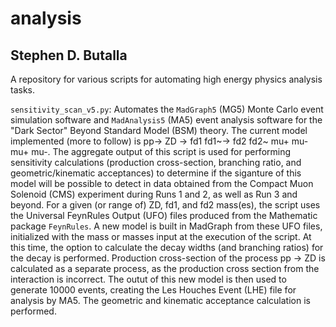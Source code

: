 # analysis
## Stephen D. Butalla

A repository for various scripts for automating high energy physics analysis tasks.

`sensitivity_scan_v5.py`: Automates the `MadGraph5` (MG5) Monte Carlo event simulation software and `MadAnalysis5` (MA5) event analysis software for the "Dark Sector" 
Beyond Standard Model (BSM) theory. The current model implemented (more to follow) is pp-> ZD -> fd1 fd1~-> fd2 fd2~ mu+ mu- mu+ mu-. The aggregate output of this script
is used for performing sensitivity calculations (production cross-section, branching ratio, and geometric/kinematic acceptances) to determine if the siganture of this
model will be possible to detect in data obtained from the Compact Muon Solenoid (CMS) experiment during Runs 1 and 2, as well as Run 3 and beyond. For a given (or range of) ZD, fd1, and fd2 mass(es), the script uses the Universal FeynRules Output (UFO) files produced from the Mathematic package `FeynRules`. A new model is built in MadGraph from these UFO files, initialized with the mass or masses input at the execution of the script. At this time, the option to calculate the decay widths (and branching ratios) for the decay is performed. Production cross-section of the process pp -> ZD is calculated as a separate process, as the production cross section from the interaction is incorrect. The outut of this new model is then used to generate 10000 events, creating the Les Houches Event (LHE) file for analysis by MA5. The geometric and kinematic acceptance calculation is performed.
